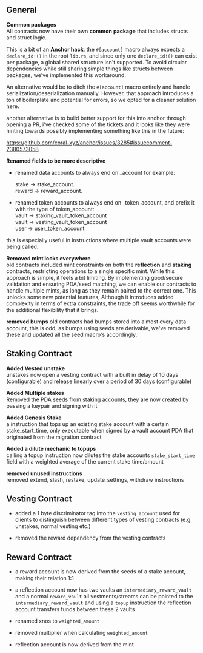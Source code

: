 
## General 

**Common packages**  
All contracts now have their own **common package** that includes structs and struct logic.

This is a bit of an **Anchor hack**: the `#[account]` macro always expects a `declare_id!()` in the root `lib.rs`, and since only one `declare_id!()` can exist per package, a global shared structure isn't supported. To avoid circular dependencies while still sharing simple things like structs between packages, we've implemented this workaround.

An alternative would be to ditch the `#[account]` macro entirely and handle serialization/deserialization manually. However, that approach introduces a ton of boilerplate and potential for errors, so we opted for a cleaner solution here.

another alternative is to build better support for this into anchor through opening a PR, i've checked some of the tickets and it looks like they were hinting towards possibly implementing something like this in the future:

https://github.com/coral-xyz/anchor/issues/3285#issuecomment-2380573058

**Renamed fields to be more descriptive**  
 - renamed data accounts to always end on _account for example:
 
	stake -> stake_account.  
	reward -> reward_account.  

 - renamed token accounts to always end on _token_account, and prefix it with the type of token_account:  
	 vault -> staking_vault_token_account  
	 vault -> vesting_vault_token_account  
	 user -> user_token_account  

this is especially useful in instructions where multiple vault accounts were being called.

**Removed mint locks everywhere**  
old contracts included mint constraints on both the **reflection** and **staking** contracts, restricting operations to a single specific mint. While this approach is simple, it feels a bit limiting. By implementing good/secure validation and ensuring PDA/seed matching, we can enable our contracts to handle multiple mints, as long as they remain paired to the correct one. This unlocks some new potential features, Although it introduces added complexity in terms of extra constraints, the trade off seems worthwhile for the additional flexibility that it brings.

**removed bumps**
old contracts had bumps stored into almost every data account, this is odd, as bumps using seeds are derivable, we've removed these and updated all the seed macro's accordingly.

## Staking Contract  

**Added Vested unstake**  
unstakes now open a vesting contract with a built in delay of 10 days (configurable) and release linearly over a period of 30 days (configurable)

**Added Multiple stakes**  
Removed the PDA seeds from staking accounts, they are now created by passing a keypair and signing with it

**Added Genesis Stake**  
a instruction that tops up an existing stake account with a certain stake_start_time, only executable when signed by a vault account PDA that originated from the migration contract

**Added a dilute mechanic to topups**  
calling a topup instruction now dilutes the stake accounts `stake_start_time` field with a weighted average of the current stake time/amount

**removed unused instructions**  
removed extend, slash, restake, update_settings, withdraw instructions


## Vesting Contract

- added a 1 byte discriminator tag into the `vesting_account` used for clients to distinguish between different types of vesting contracts (e.g. unstakes, normal vesting etc.)

- removed the reward dependency from the vesting contracts

## Reward  Contract
- a reward account is now derived from the seeds of a stake account, making their relation 1:1

- a reflection account now has two vaults an `intermediary_reward_vault` and a normal `reward_vault` all vestments/streams can be pointed to the `intermediary_reward_vault` and using a `topup` instruction the reflection account transfers funds between these 2 vaults

- renamed xnos to `weighted_amount` 

- removed multiplier when calculating `weighted_amount`

- reflection account is now derived from the mint